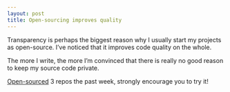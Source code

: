 ```yaml
---
layout: post
title: Open-sourcing improves quality
---
```


Transparency is perhaps the biggest reason why I usually start my projects as open-source. I’ve noticed that it improves code quality on the whole.

The more I write, the more I’m convinced that there is really no good reason to keep my source code private.

[Open-sourced](https://github.com/gosuri?tab=repositories) 3 repos the past week, strongly encourage you to try it! 
